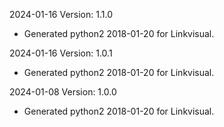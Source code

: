 2024-01-16 Version: 1.1.0
- Generated python2 2018-01-20 for Linkvisual.

2024-01-16 Version: 1.0.1
- Generated python2 2018-01-20 for Linkvisual.

2024-01-08 Version: 1.0.0
- Generated python2 2018-01-20 for Linkvisual.

